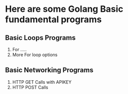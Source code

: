 # Here are some Golang Basic fundamental programs

## Basic Loops Programs
1. For .....
1. More For loop options 

## Basic Networking Programs
1. HTTP GET Calls with APIKEY
1. HTTP POST Calls 